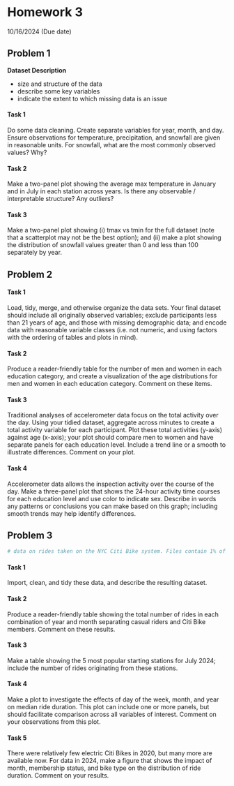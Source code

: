 Homework 3
================
10/16/2024 (Due date)

## Problem 1

**Dataset Description**

- size and structure of the data
- describe some key variables
- indicate the extent to which missing data is an issue

#### Task 1

Do some data cleaning. Create separate variables for year, month, and
day. Ensure observations for temperature, precipitation, and snowfall
are given in reasonable units. For snowfall, what are the most commonly
observed values? Why?

#### Task 2

Make a two-panel plot showing the average max temperature in January and
in July in each station across years. Is there any observable /
interpretable structure? Any outliers?

#### Task 3

Make a two-panel plot showing (i) tmax vs tmin for the full dataset
(note that a scatterplot may not be the best option); and (ii) make a
plot showing the distribution of snowfall values greater than 0 and less
than 100 separately by year.

## Problem 2

#### Task 1

Load, tidy, merge, and otherwise organize the data sets. Your final
dataset should include all originally observed variables; exclude
participants less than 21 years of age, and those with missing
demographic data; and encode data with reasonable variable classes
(i.e. not numeric, and using factors with the ordering of tables and
plots in mind).

#### Task 2

Produce a reader-friendly table for the number of men and women in each
education category, and create a visualization of the age distributions
for men and women in each education category. Comment on these items.

#### Task 3

Traditional analyses of accelerometer data focus on the total activity
over the day. Using your tidied dataset, aggregate across minutes to
create a total activity variable for each participant. Plot these total
activities (y-axis) against age (x-axis); your plot should compare men
to women and have separate panels for each education level. Include a
trend line or a smooth to illustrate differences. Comment on your plot.

#### Task 4

Accelerometer data allows the inspection activity over the course of the
day. Make a three-panel plot that shows the 24-hour activity time
courses for each education level and use color to indicate sex. Describe
in words any patterns or conclusions you can make based on this graph;
including smooth trends may help identify differences.

## Problem 3

``` r
# data on rides taken on the NYC Citi Bike system. Files contain 1% of all rides with a total duration less than 4 hours in each of four months.
```

#### Task 1

Import, clean, and tidy these data, and describe the resulting dataset.

#### Task 2

Produce a reader-friendly table showing the total number of rides in
each combination of year and month separating casual riders and Citi
Bike members. Comment on these results.

#### Task 3

Make a table showing the 5 most popular starting stations for July 2024;
include the number of rides originating from these stations.

#### Task 4

Make a plot to investigate the effects of day of the week, month, and
year on median ride duration. This plot can include one or more panels,
but should facilitate comparison across all variables of interest.
Comment on your observations from this plot.

#### Task 5

There were relatively few electric Citi Bikes in 2020, but many more are
available now. For data in 2024, make a figure that shows the impact of
month, membership status, and bike type on the distribution of ride
duration. Comment on your results.
